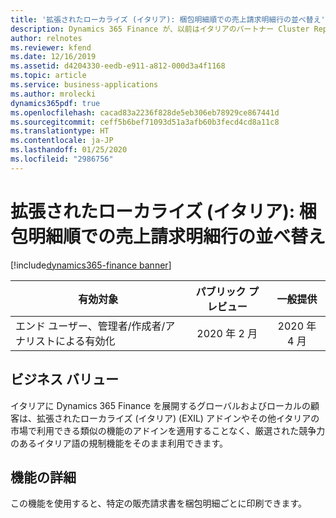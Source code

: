 ```yaml
---
title: '拡張されたローカライズ (イタリア): 梱包明細順での売上請求明細行の並べ替え'
description: Dynamics 365 Finance が、以前はイタリアのパートナー Cluster Reply によって提供された、拡張されたローカライズ (イタリア) (EXIL) アドインでのみ利用可能であった、イタリア語固有の機能セットが利用できるように拡張されました。
author: relnotes
ms.reviewer: kfend
ms.date: 12/16/2019
ms.assetid: d4204330-eedb-e911-a812-000d3a4f1168
ms.topic: article
ms.service: business-applications
ms.author: mrolecki
dynamics365pdf: true
ms.openlocfilehash: cacad83a2236f828de5eb306eb78929ce867441d
ms.sourcegitcommit: ceff5b6bef71093d51a3afb60b3fecd4cd8a11c8
ms.translationtype: HT
ms.contentlocale: ja-JP
ms.lasthandoff: 01/25/2020
ms.locfileid: "2986756"
---
```

# <a name="extended-italian-localization-sales-invoice-lines-sorting-by-packing-slips"></a>拡張されたローカライズ (イタリア): 梱包明細順での売上請求明細行の並べ替え
[!include[dynamics365-finance banner](../includes/dynamics365-finance.md)]

| 有効対象    |  パブリック プレビュー | 一般提供 | 
| ---------- | :----------: |:----------: |
|エンド ユーザー、管理者/作成者/アナリストによる有効化|2020 年 2 月| 2020 年 4 月|


## <a name="business-value"></a>ビジネス バリュー
<!-- bv start -->
イタリアに Dynamics 365 Finance を展開するグローバルおよびローカルの顧客は、拡張されたローカライズ (イタリア) (EXIL) アドインやその他イタリアの市場で利用できる類似の機能のアドインを適用することなく、厳選された競争力のあるイタリア語の規制機能をそのまま利用できます。
<!-- bv end -->



## <a name="feature-details"></a>機能の詳細
<!--feature detail start -->
この機能を使用すると、特定の販売請求書を梱包明細ごとに印刷できます。
<!--feature detail end -->









